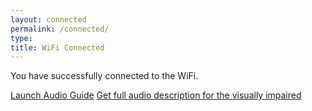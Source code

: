 ```yaml
---
layout: connected
permalink: /connected/
type:
title: WiFi Connected
---
```


You have successfully connected to the WiFi.

<a href="../welcome/" target="_system">Launch Audio Guide</a>
<a href="../accessibility/" target="_system">Get full audio description for the visually impaired</a>
